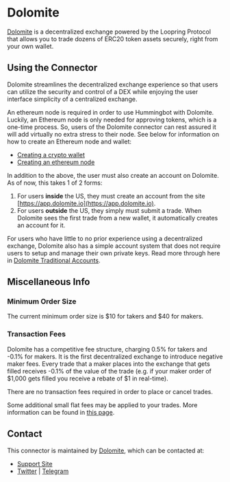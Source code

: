 # Dolomite



[Dolomite](https://beta.dolomite.io/exchange) is a decentralized exchange powered by the Loopring Protocol that allows you to trade dozens of ERC20 token assets securely, right from your own wallet.

## Using the Connector

Dolomite streamlines the decentralized exchange experience so that users can utilize the security and control of a DEX while enjoying the user interface simplicity of a centralized exchange.

An ethereum node is required in order to use Hummingbot with Dolomite. Luckily, an Ethereum node is only needed for approving tokens, which is a one-time process. So, users of the Dolomite connector can rest assured it will add virtually no extra stress to their node. See below for information on how to create an Ethereum node and wallet:

- [Creating a crypto wallet](/operation/connect-exchange/#wallets)
- [Creating an ethereum node](/operation/connect-exchange/#setup-ethereum-nodes)

In addition to the above, the user must also create an account on Dolomite. As of now, this takes 1 of 2 forms:

1. For users **inside** the US, they must create an account from the site [https://app.dolomite.io](https://app.dolomite.io).
2. For users **outside** the US, they simply must submit a trade. When Dolomite sees the first trade from a new wallet, it automatically creates an account for it.

<Callout
  type="note"
  body="The 2 criteria above holds true for where Hummingbot is running. For example, if you live outside the US, but you are running Hummingbot from within the US in the cloud (IE AWS or Azure), you still must create an account. Do reach out to us if you face any problems on doing so."
/>

For users who have little to no prior experience using a decentralized exchange, Dolomite also has a simple account system that does not require users to setup and manage their own private keys. Read more through here in [Dolomite Traditional Accounts](https://dolomite.io/support/noncustodial-accounts).

## Miscellaneous Info

### Minimum Order Size

The current minimum order size is $10 for takers and $40 for makers.

### Transaction Fees

Dolomite has a competitive fee structure, charging 0.5% for takers and -0.1% for makers. It is the first decentralized exchange to introduce negative maker fees. Every trade that a maker places into the exchange that gets filled receives -0.1% of the value of the trade (e.g. if your maker order of $1,000 gets filled you receive a rebate of $1 in real-time).

There are no transaction fees required in order to place or cancel trades.

Some additional small flat fees may be applied to your trades. More information can be found in [this page](https://dolomite.io/support/fees).

## Contact

This connector is maintained by [Dolomite](https://beta.dolomite.io/), which can be contacted at:

- [Support Site](https://dolomite.io/support)
- [Twitter](https://twitter.com/dolomite_io?lang=en) | [Telegram](https://t.me/dolomite_official)
